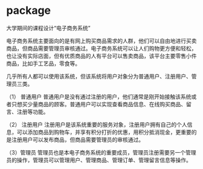 
# package
大学期间的课程设计“电子商务系统”

电子商务系统主要面向的是有网上购买商品需求的人群，他们可以自由地进行买卖商品，但商品需要管理员审核通过。电子商务系统可以让人们购物更方便和轻松，也让没有实际店面，但有优质商品的人有平台可以售卖商品，该平台主要零售小件商品，比如手工艺品，零食等。

几乎所有人都可以使用该系统，但该系统将用户对象分为普通用户、注册用户、管理员三类。

（1）	普通用户
普通用户是没有通过注册的用户，他们通常是刚开始接触该系统或者只想买少量商品的顾客。普通用户可以实现查看商品信息、在线购买商品、留言、注册等功能。
 
（2）	注册用户
注册用户是该系统重要的服务对象，注册用户拥有自己的个人信息，可以添加商品到购物车，并享有积分打折的优惠，用积分抵消现金，更重要的是注册用户可以发布商品，但商品需要管理员的审核通过。

（3）管理员
	管理员也是本电子商务系统的重要成员，管理员注册需要另一个管理员的操作，管理员可以管理用户、管理商品、管理订单、管理留言信息等操作。 



